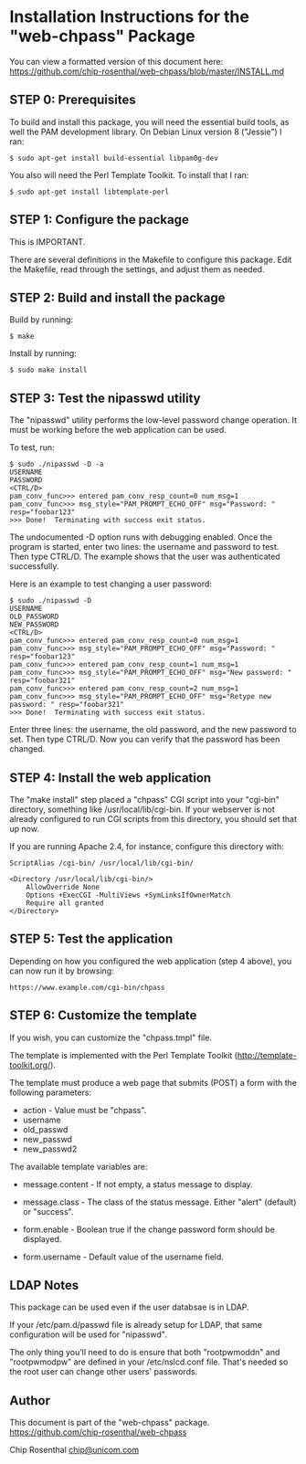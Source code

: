 # Installation Instructions for the "web-chpass" Package

You can view a formatted version of this document here:
https://github.com/chip-rosenthal/web-chpass/blob/master/INSTALL.md

## STEP 0: Prerequisites

To build and install this package, you will need the essential
build tools, as well the PAM development library. On Debian Linux
version 8 ("Jessie") I ran:

	$ sudo apt-get install build-essential libpam0g-dev

You also will need the Perl Template Toolkit. To install that
I ran:

	$ sudo apt-get install libtemplate-perl

## STEP 1: Configure the package

This is IMPORTANT.

There are several definitions in the Makefile to configure this package.
Edit the Makefile, read through the settings, and adjust them as needed.


## STEP 2: Build and install the package

Build by running:

	$ make

Install by running:

	$ sudo make install


## STEP 3: Test the nipasswd utility

The "nipasswd" utility performs the low-level password change operation.
It must be working before the web application can be used.

To test, run:

	$ sudo ./nipasswd -D -a
	USERNAME
	PASSWORD
	<CTRL/D>
	pam_conv_func>>> entered pam_conv_resp_count=0 num_msg=1
	pam_conv_func>>> msg_style="PAM_PROMPT_ECHO_OFF" msg="Password: " resp="foobar123"
	>>> Done!  Terminating with success exit status.

The undocumented -D option runs with debugging enabled. Once the program
is started, enter two lines: the username and password to test. Then type
CTRL/D.  The example shows that the user was authenticated successfully.

Here is an example to test changing a user password:

	$ sudo ./nipasswd -D
	USERNAME
	OLD_PASSWORD
	NEW_PASSWORD
	<CTRL/D>
	pam_conv_func>>> entered pam_conv_resp_count=0 num_msg=1
	pam_conv_func>>> msg_style="PAM_PROMPT_ECHO_OFF" msg="Password: " resp="foobar123"
	pam_conv_func>>> entered pam_conv_resp_count=1 num_msg=1
	pam_conv_func>>> msg_style="PAM_PROMPT_ECHO_OFF" msg="New password: " resp="foobar321"
	pam_conv_func>>> entered pam_conv_resp_count=2 num_msg=1
	pam_conv_func>>> msg_style="PAM_PROMPT_ECHO_OFF" msg="Retype new password: " resp="foobar321"
	>>> Done!  Terminating with success exit status.

Enter three lines: the username, the old password, and the new password
to set.  Then type CTRL/D.  Now you can verify that the password has
been changed.


## STEP 4: Install the web application

The "make install" step placed a "chpass" CGI script into your "cgi-bin"
directory, something like /usr/local/lib/cgi-bin. If your webserver
is not already configured to run CGI scripts from this directory, you
should set that up now.


If you are running Apache 2.4, for instance, configure this directory with:

	ScriptAlias /cgi-bin/ /usr/local/lib/cgi-bin/

	<Directory /usr/local/lib/cgi-bin/>
		AllowOverride None
		Options +ExecCGI -MultiViews +SymLinksIfOwnerMatch
		Require all granted
	</Directory>


## STEP 5: Test the application

Depending on how you configured the web application (step 4 above),
you can now run it by browsing:

	https://www.example.com/cgi-bin/chpass


## STEP 6: Customize the template

If you wish, you can customize the "chpass.tmpl" file.

The template is implemented with the Perl Template Toolkit
(http://template-toolkit.org/).

The template must produce a web page that submits (POST) a form with
the following parameters:

* action - Value must be "chpass".
* username
* old_passwd
* new_passwd
* new_passwd2

The available template variables are:

* message.content - If not empty, a status message to display.

* message.class - The class of the status message.  Either "alert"
  (default) or "success".

* form.enable - Boolean true if the change password form should
  be displayed.

* form.username - Default value of the username field.


## LDAP Notes

This package can be used even if the user databsae is in LDAP.

If your /etc/pam.d/passwd file is already setup for LDAP, that same
configuration will be used for "nipasswd".

The only thing you'll need to do is ensure that both "rootpwmoddn" and
"rootpwmodpw" are defined in your /etc/nslcd.conf file. That's needed
so the root user can change other users' passwords.


## Author

This document is part of the "web-chpass" package.
https://github.com/chip-rosenthal/web-chpass

Chip Rosenthal
<chip@unicom.com>

